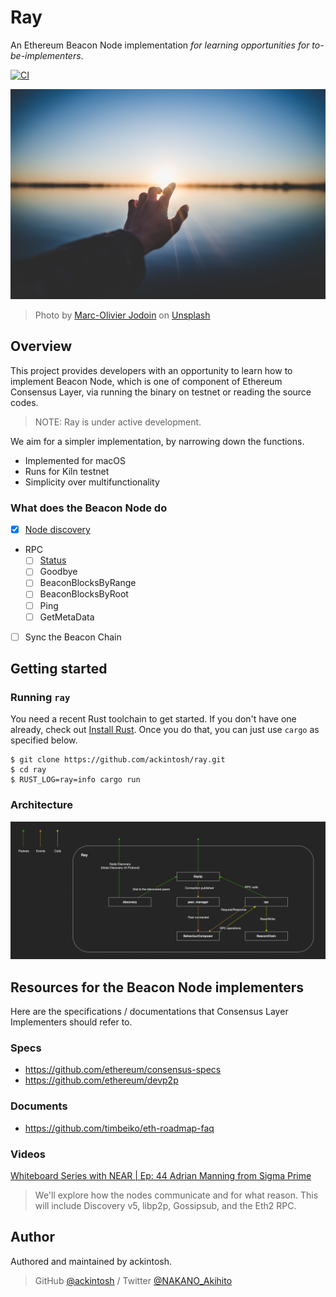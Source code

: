 # Ray

An Ethereum Beacon Node implementation _for learning opportunities for to-be-implementers_.

[![CI](https://github.com/ackintosh/ray/actions/workflows/ci.yml/badge.svg)](https://github.com/ackintosh/ray/actions/workflows/ci.yml)

![banner image](https://raw.githubusercontent.com/ackintosh/ray/898488c66bf520a5df71a8d28c562b12355af9ee/banner.jpeg)

> Photo by [Marc-Olivier Jodoin](https://unsplash.com/@marcojodoin?utm_source=unsplash&utm_medium=referral&utm_content=creditCopyText) on [Unsplash](https://unsplash.com/?utm_source=unsplash&utm_medium=referral&utm_content=creditCopyText)

## Overview

This project provides developers with an opportunity to learn how to implement Beacon Node, which is one of component of Ethereum Consensus Layer, via running the binary on testnet or reading the source codes. 

> NOTE: Ray is under active development.

We aim for a simpler implementation, by narrowing down the functions.

- Implemented for macOS
- Runs for Kiln testnet
- Simplicity over multifunctionality

### What does the Beacon Node do

- [x] [Node discovery](https://github.com/ethereum/consensus-specs/blob/dev/specs/phase0/p2p-interface.md#the-discovery-domain-discv5)
- RPC
  - [ ] [Status](https://github.com/ethereum/consensus-specs/blob/dev/specs/phase0/p2p-interface.md#status)
  - [ ] Goodbye
  - [ ] BeaconBlocksByRange
  - [ ] BeaconBlocksByRoot
  - [ ] Ping
  - [ ] GetMetaData
- [ ] Sync the Beacon Chain

## Getting started

### Running `ray`

You need a recent Rust toolchain to get started. If you don't have one already, check out [Install Rust](https://www.rust-lang.org/tools/install). Once you do that, you can just use `cargo` as specified below.

```shell
$ git clone https://github.com/ackintosh/ray.git
$ cd ray
$ RUST_LOG=ray=info cargo run
```

### Architecture

![Architecture](https://raw.githubusercontent.com/ackintosh/ray/main/diagrams/architecture.png)

## Resources for the Beacon Node implementers

Here are the specifications / documentations that Consensus Layer Implementers should refer to.

### Specs

- https://github.com/ethereum/consensus-specs
- https://github.com/ethereum/devp2p

### Documents

- https://github.com/timbeiko/eth-roadmap-faq

### Videos

[Whiteboard Series with NEAR | Ep: 44 Adrian Manning from Sigma Prime](https://www.youtube.com/watch?v=XvWf6QMBO6k)  
> We'll explore how the nodes communicate and for what reason. This will include Discovery v5, libp2p, Gossipsub, and the Eth2 RPC.

## Author

Authored and maintained by ackintosh.

> GitHub [@ackintosh](https://github.com/ackintosh) / Twitter [@NAKANO_Akihito](https://twitter.com/NAKANO_Akihito)